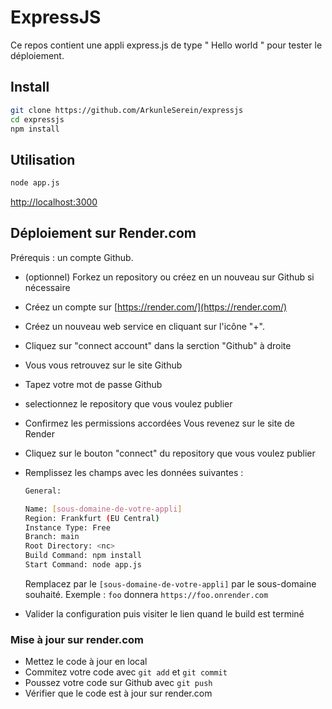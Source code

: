 # ExpressJS

Ce repos contient une appli express.js de type " Hello world " pour tester le déploiement.

## Install

```bash
git clone https://github.com/ArkunleSerein/expressjs
cd expressjs
npm install
```

## Utilisation

```bash
node app.js
```

[http://localhost:3000](http://localhost:3000)

## Déploiement sur Render.com

Prérequis : un compte Github.

- (optionnel) Forkez un repository ou créez en un nouveau sur Github si nécessaire
- Créez un compte sur [https://render.com/](https://render.com/)
- Créez un nouveau web service en cliquant sur l'icône "+".
- Cliquez sur "connect account" dans la serction "Github" à droite
- Vous vous retrouvez sur le site Github
- Tapez votre mot de passe Github
- selectionnez le repository que vous voulez publier
- Confirmez les permissions accordées
  Vous revenez sur le site de Render
- Cliquez sur le bouton "connect" du repository que vous voulez publier
- Remplissez les champs avec les données suivantes :

  ```bash
  General:

  Name: [sous-domaine-de-votre-appli]
  Region: Frankfurt (EU Central)
  Instance Type: Free
  Branch: main
  Root Directory: <nc>
  Build Command: npm install
  Start Command: node app.js
  ```

  Remplacez par le `[sous-domaine-de-votre-appli]` par le sous-domaine souhaité.
  Exemple : `foo` donnera `https://foo.onrender.com`

- Valider la configuration puis visiter le lien quand le build est terminé

### Mise à jour sur render.com

- Mettez le code à jour en local
- Commitez votre code avec `git add` et `git commit`
- Poussez votre code sur Github avec `git push`
- Vérifier que le code est à jour sur render.com
